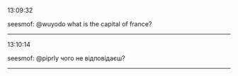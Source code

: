 13:09:32

seesmof: @wuyodo what is the capital of france?

---

13:10:14

seesmof: @piprly чого не відповідаєш?

---

